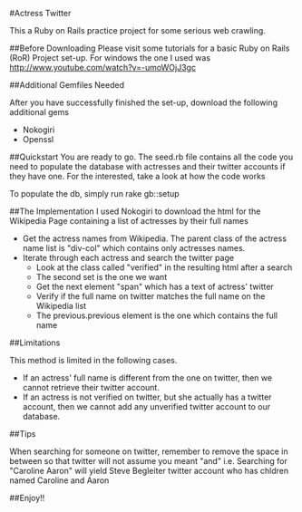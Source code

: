 #Actress Twitter

This a Ruby on Rails practice project for some serious web crawling.

##Before  Downloading
Please visit some tutorials for a basic Ruby on Rails (RoR) Project set-up. 
For windows the one I used was http://www.youtube.com/watch?v=-umoWOjJ3gc

##Additional Gemfiles Needed

After you have successfully finished the set-up, download the following additional gems
+ Nokogiri
+ Openssl 

##Quickstart
You are ready to go.
The seed.rb file contains all the code you need to populate the database with actresses and their twitter accounts if they have one. For the interested, take a look at how the code works

To populate the db, simply run 
    rake gb::setup

##The Implementation
I used Nokogiri to download the html for the Wikipedia Page containing a list of actresses by their full names

+ Get the actress names from Wikipedia. The parent class of the actress name list is "div-col" which contains only actresses names.
+ Iterate through each actress and search the twitter page
  - Look at the class called "verified" in the resulting html after a search
  - The second set is the one we want
  - Get the next element "span" which has a text of actress' twitter
  - Verify if the full name on twitter matches the full name on the Wikipedia list
   * The previous.previous element is the one which contains the full name
		
##Limitations

This method is limited in the following cases.
+ If an actress' full name is different from the one on twitter, then we cannot retrieve their twitter account.
+ If an actress is not verified on twitter, but she actually has a twitter account, then we cannot add any unverified twitter account to our database.

##Tips

When searching for someone on twitter, remember to remove the space in between so that twitter will not assume you meant "and" i.e. Searching for "Caroline Aaron"
will yield Steve Begleiter ‏twitter account who has chldren named Caroline and Aaron


##Enjoy!!


